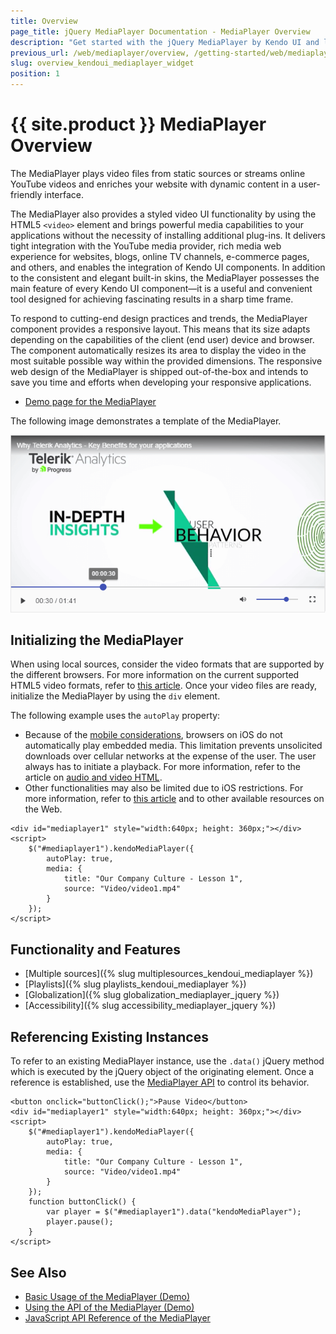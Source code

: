 ```yaml
---
title: Overview
page_title: jQuery MediaPlayer Documentation - MediaPlayer Overview
description: "Get started with the jQuery MediaPlayer by Kendo UI and learn how to create, initialize, and enable the component."
previous_url: /web/mediaplayer/overview, /getting-started/web/mediaplayer/overview
slug: overview_kendoui_mediaplayer_widget
position: 1
---
```


# {{ site.product }} MediaPlayer Overview

The MediaPlayer plays video files from static sources or streams online YouTube videos and enriches your website with dynamic content in a user-friendly interface.

The MediaPlayer also provides a styled video UI functionality by using the HTML5 `<video>` element and brings powerful media capabilities to your applications without the necessity of installing additional plug-ins. It delivers tight integration with the YouTube media provider, rich media web experience for websites, blogs, online TV channels, e-commerce pages, and others, and enables the integration of Kendo UI components. In addition to the consistent and elegant built-in skins, the MediaPlayer possesses the main feature of every Kendo UI component&mdash;it is a useful and convenient tool designed for achieving fascinating results in a sharp time frame.

To respond to cutting-end design practices and trends, the MediaPlayer component provides a responsive layout. This means that its size adapts depending on the capabilities of the client (end user) device and browser. The component automatically resizes its area to display the video in the most suitable possible way within the provided dimensions. The responsive web design of the MediaPlayer is shipped out-of-the-box and intends to save you time and efforts when developing your responsive applications.

* [Demo page for the MediaPlayer](https://demos.telerik.com/kendo-ui/mediaplayer/index)

The following image demonstrates a template of the MediaPlayer.

![Kendo UI for jQuery MediaPlayer Template](images/mediaplayer-overview1.png)

## Initializing the MediaPlayer

When using local sources, consider the video formats that are supported by the different browsers. For more information on the current supported HTML5 video formats, refer to [this article](http://www.w3schools.com/html/html5_video.asp). Once your video files are ready, initialize the MediaPlayer by using the `div` element.

The following example uses the `autoPlay` property:
* Because of the [mobile considerations](https://developers.google.com/youtube/iframe_api_reference#Mobile_considerations), browsers on iOS do not automatically play embedded media. This limitation prevents unsolicited downloads over cellular networks at the expense of the user. The user always has to initiate a playback. For more information, refer to the article on [audio and video HTML](https://developer.apple.com/library/safari/documentation/AudioVideo/Conceptual/Using_HTML5_Audio_Video/AudioandVideoTagBasics/AudioandVideoTagBasics.html).
* Other functionalities may also be limited due to iOS restrictions. For more information, refer to [this article](http://blog.millermedeiros.com/unsolved-html5-video-issues-on-ios/) and to other available resources on the Web.

```dojo
<div id="mediaplayer1" style="width:640px; height: 360px;"></div>
<script>
    $("#mediaplayer1").kendoMediaPlayer({
        autoPlay: true,
        media: {
            title: "Our Company Culture - Lesson 1",
            source: "Video/video1.mp4"
        }
    });
</script>
```

## Functionality and Features

* [Multiple sources]({% slug multiplesources_kendoui_mediaplayer %})
* [Playlists]({% slug playlists_kendoui_mediaplayer %})
* [Globalization]({% slug globalization_mediaplayer_jquery %})
* [Accessibility]({% slug accessibility_mediaplayer_jquery %})

## Referencing Existing Instances

To refer to an existing MediaPlayer instance, use the `.data()` jQuery method which is executed by the jQuery object of the originating element. Once a reference is established, use the [MediaPlayer API](/api/javascript/ui/mediaplayer#methods) to control its behavior.

```dojo
<button onclick="buttonClick();">Pause Video</button>
<div id="mediaplayer1" style="width:640px; height: 360px;"></div>
<script>
    $("#mediaplayer1").kendoMediaPlayer({
        autoPlay: true,
        media: {
            title: "Our Company Culture - Lesson 1",
            source: "Video/video1.mp4"
        }
    });
    function buttonClick() {
        var player = $("#mediaplayer1").data("kendoMediaPlayer");
        player.pause();
    }
</script>
```

## See Also

* [Basic Usage of the MediaPlayer (Demo)](https://demos.telerik.com/kendo-ui/mediaplayer/index)
* [Using the API of the MediaPlayer (Demo)](https://demos.telerik.com/kendo-ui/mediaplayer/api)
* [JavaScript API Reference of the MediaPlayer](/api/javascript/ui/mediaplayer)
